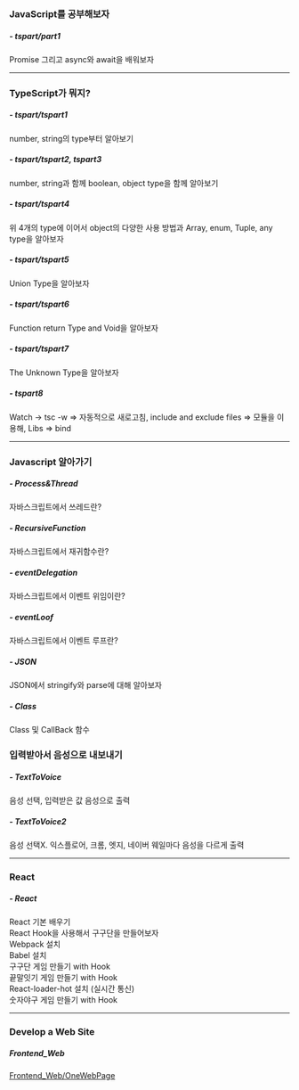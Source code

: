 ### JavaScript를 공부해보자

##### - tspart/part1<br>
  Promise 그리고 async와 await을 배워보자
___

### TypeScript가 뭐지?

##### - tspart/tspart1<br>
  number, string의 type부터 알아보기
  
##### - tspart/tspart2, tspart3<br>
  number, string과 함께 boolean, object type을 함께 알아보기
  
##### - tspart/tspart4
  위 4개의 type에 이어서 object의 다양한 사용 방법과 Array, enum, Tuple, any type을 알아보자

##### - tspart/tspart5
  Union Type을 알아보자

##### - tspart/tspart6
  Function return Type and Void을 알아보자

##### - tspart/tspart7
  The Unknown Type을 알아보자

##### - tspart8
  Watch -> tsc -w => 자동적으로 새로고침, include and exclude files => 모듈을 이용해, Libs => bind
  ___
 
### Javascript 알아가기
  
##### - Process&Thread
  자바스크립트에서 쓰레드란?

##### - RecursiveFunction
  자바스크립트에서 재귀함수란?

##### - eventDelegation
  자바스크립트에서 이벤트 위임이란?

##### - eventLoof
  자바스크립트에서 이벤트 루프란?
  
##### - JSON
  JSON에서 stringify와 parse에 대해 알아보자
  
##### - Class
  Class 및 CallBack 함수

### 입력받아서 음성으로 내보내기
  
##### - TextToVoice
  음성 선택, 입력받은 값 음성으로 출력
  
##### - TextToVoice2
  음성 선택X. 익스플로어, 크롬, 엣지, 네이버 웨일마다 음성을 다르게 출력
 ___
 
### React

##### - React
  React 기본 배우기 <br>
  React Hook을 사용해서 구구단을 만들어보자 <br>
  Webpack 설치<br>
  Babel 설치<br>
  구구단 게임 만들기 with Hook<br>
  끝말잇기 게임 만들기 with Hook<br>
  React-loader-hot 설치 (실시간 통신)<br>
  숫자야구 게임 만들기 with Hook <br>
___

### Develop a Web Site

##### Frontend_Web
[Frontend_Web/OneWebPage](https://hschan2.github.io/StudyJS/FrontEnd_Web/First/First.html)

